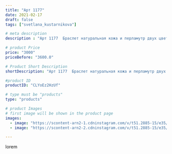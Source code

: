 ```yaml
---
title: "Арт 1177"
date: 2021-02-17
draft: false
tags: ["svetlana_kustarnikova"]

# meta description
description : "Арт 1177  Браслет натуральная кожа и перламутр двух цветов"

# product Price
price: "3000"
priceBefore: "3600.0"

# Product Short Description
shortDescription: "Арт 1177  Браслет натуральная кожа и перламутр двух цветов"

#product ID
productID: "CLYoEz2HzUf"

# type must be "products"
type: "products"

# product Images
# first image will be shown in the product page
images:
  - image: "https://scontent-arn2-1.cdninstagram.com/v/t51.2885-15/e35/150399594_175428824079877_7411776830806736047_n.jpg?se=7&tp=1&_nc_ht=scontent-arn2-1.cdninstagram.com&_nc_cat=101&_nc_ohc=dPFRc2UwDoAAX8AoU_1&oh=dd250dc98455006cdadc835df1cf8cd2&oe=606D3465&ig_cache_key=MjUxMDkzMzA0MjA4MjQxNDI4Nw%3D%3D.2"
  - image: "https://scontent-arn2-2.cdninstagram.com/v/t51.2885-15/e35/150539500_1391804061186792_9041304584845872396_n.jpg?se=7&tp=1&_nc_ht=scontent-arn2-2.cdninstagram.com&_nc_cat=100&_nc_ohc=WqyDnwECI9cAX-ofnti&oh=3a9bfeb5dae95d8704884faa8dc6741a&oe=6069B62E&ig_cache_key=MjUxMDkzMzA0MjE5MTUxMTQ4Mw%3D%3D.2"

---
```

lorem
